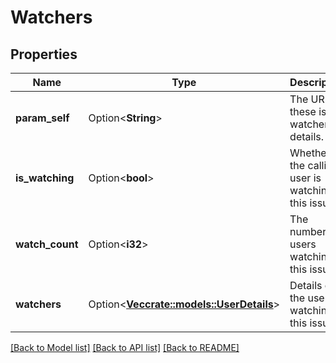 # Watchers

## Properties

Name | Type | Description | Notes
------------ | ------------- | ------------- | -------------
**param_self** | Option<**String**> | The URL of these issue watcher details. | [optional][readonly]
**is_watching** | Option<**bool**> | Whether the calling user is watching this issue. | [optional][readonly]
**watch_count** | Option<**i32**> | The number of users watching this issue. | [optional][readonly]
**watchers** | Option<[**Vec<crate::models::UserDetails>**](UserDetails.md)> | Details of the users watching this issue. | [optional][readonly]

[[Back to Model list]](../README.md#documentation-for-models) [[Back to API list]](../README.md#documentation-for-api-endpoints) [[Back to README]](../README.md)


